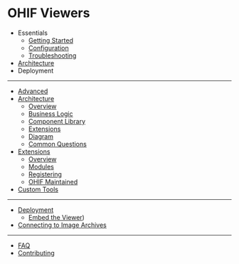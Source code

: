 # OHIF Viewers

- Essentials
  - [Getting Started](essentials/getting-started.md)
  - [Configuration](essentials/configuration.md)
  - [Troubleshooting](essentials/troubleshooting.md)
- [Architecture](architecture/index.md)
- Deployment

---

- [Advanced](advanced/index.md)
- [Architecture](advanced/architecture.md)
  - [Overview](advanced/architecture.md#overview)
  - [Business Logic](advanced/architecture.md#business-logic)
  - [Component Library](advanced/architecture.md#react-component-library)
  - [Extensions](advanced/architecture.md#misc-extensions)
  - [Diagram](advanced/architecture.md#diagram)
  - [Common Questions](advanced/architecture.md#common-questions)
- [Extensions](advanced/extensions.md)
  - [Overview](advanced/extensions.md#overview)
  - [Modules](advanced/extensions.md#modules)
  - [Registering](advanced/extensions.md#registering-extensions)
  - [OHIF Maintained](advanced/extensions.md#ohif-maintained-extensions)
- [Custom Tools](advanced/custom-tools.md)

---

- [Deployment](deployment/index.md)
  - [Embed the Viewer](deployment/script-tag.md))
- [Connecting to Image Archives](data/index.md)

---

- [FAQ](frequently-asked-questions.md)
- [Contributing](contributing.md)
